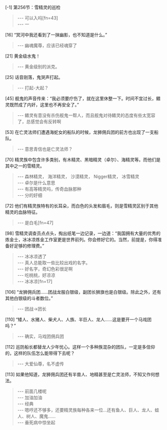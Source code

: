 
[-1] 第256节：雪精灵的巡检
>--- 可以入吗[fn=43]<br>
>--- 一<br>

[16] “冥河中我还看到了一抹幽影，也不知道是什么。”
>--- 幽魂魔尊，应该已经魂穿了<br>

[21] 黄金级水鬼！
>--- 黄金级别的派克。<br>

[25] 话音刚落，鬼哭声打起。
>--- 打起-大起？<br>

[45] 舰鬼的声音传来：“我必须要疗伤了，就在这里休整一下。时间不宜过长，鳍灵既然成了内奸，这里也不再安全了。”
>--- 鳍灵有意没有杀伤舰鬼一帮人，而且舰鬼对待鳍灵的态度有些太宽容了，总感觉会有反转啊<br>

[53] 在亡灵法师们遭遇海蛇女的船队的时候，龙狮佣兵团的前方也出现了一支船队。
>--- 意思青信也是亡灵法师？<br>

[70] 精灵族中包含许多类别，有木精灵、黑暗精灵（卓尔）、海精灵等。而他们是其中之一的雪精灵。
>--- 森林精灵，
海洋精灵，
沙漠精灵，
Nigger精灵，
冰雪精灵<br>
>--- 卓尔是什么意思<br>
>--- 有高等精灵吗，传奇血脉那种<br>
>--- 分的好细<br>

[72] 他们有精灵族特有的长耳朵，而白色的头发和眉毛，则是雪精灵区别于其他精灵的血脉特征。
>--- 是白毛[fn=47]<br>

[98] 雪精灵调查员点点头，掏出纸笔一边记录，一边道：“我国拥有大量的优秀的炼金士，冰冰凉炼金工作室更是世界前列。你会修好它的。当然，前提是，你得准备好足够的修理费。”
>--- 冰冰凉透了<br>
>--- 真人总能取一些比较出戏的名字。<br>
>--- 好名字，奇幻色彩很足啊<br>
>--- 吃桃桃，好凉凉<br>
>--- 冰冰凉[fn=17]<br>

[106] “龙狮佣兵团……团战龙服白银级，副团长狮旗也是白银级。除此之外，还有其他白银级的斗者数位。”
>--- 团战→团长<br>

[110] “矮人、水猪人、柴犬人、人族、半巨人、龙人……这是要开一个马戏团吗？”
>--- 确实，马戏团佣兵团<br>

[112] 巡防船长都替龙人少年忧心。这样一个多种族混杂的团队，一定是多信仰的，这样的队伍怎么能带得下去呢？
>--- 大爱仙尊，名不虚传<br>

[113] 如果他知道，龙狮佣兵团还有半兽人、地精甚至是亡灵法师，不知又作何想法。
>--- 前面几楼呢<br>
>--- 加油加油<br>
>--- 经典<br>
>--- 嗯哼还不够多，还要精灵族每种各来一位…还有鱼人、巨人、龙人、蛙人、树人、魔鬼……<br>
>--- 垂死病中惊坐起<br>

